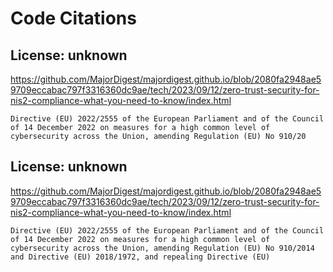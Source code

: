 # Code Citations

## License: unknown
https://github.com/MajorDigest/majordigest.github.io/blob/2080fa2948ae59709eccabac797f3316360dc9ae/tech/2023/09/12/zero-trust-security-for-nis2-compliance-what-you-need-to-know/index.html

```
Directive (EU) 2022/2555 of the European Parliament and of the Council of 14 December 2022 on measures for a high common level of cybersecurity across the Union, amending Regulation (EU) No 910/20
```


## License: unknown
https://github.com/MajorDigest/majordigest.github.io/blob/2080fa2948ae59709eccabac797f3316360dc9ae/tech/2023/09/12/zero-trust-security-for-nis2-compliance-what-you-need-to-know/index.html

```
Directive (EU) 2022/2555 of the European Parliament and of the Council of 14 December 2022 on measures for a high common level of cybersecurity across the Union, amending Regulation (EU) No 910/2014 and Directive (EU) 2018/1972, and repealing Directive (EU)
```

